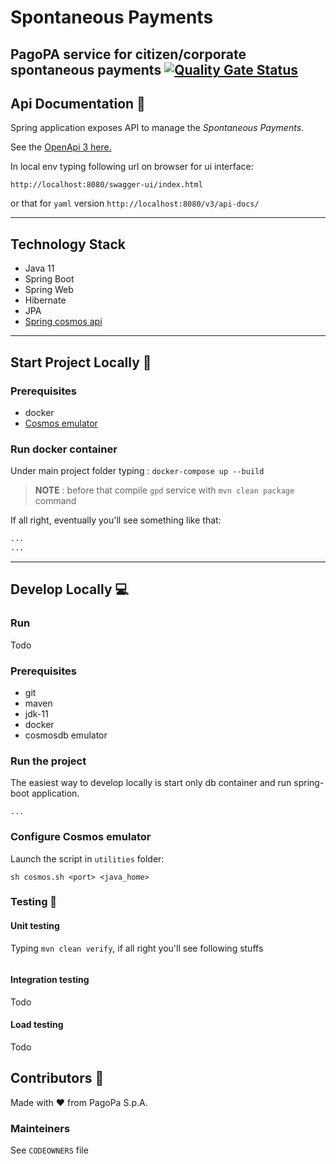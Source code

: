 # Spontaneous Payments
PagoPA service for citizen/corporate spontaneous payments
[![Quality Gate Status](https://sonarcloud.io/api/project_badges/measure?project=pagopa_pagopa-api-config&metric=alert_status)](https://sonarcloud.io/project/overview?id=pagopa_pagopa-spontaneous-payments)
---
## Api Documentation 📖
Spring application exposes API to manage the _Spontaneous Payments_.

See the [OpenApi 3 here.](https://editor.swagger.io/?url=https://raw.githubusercontent.com/pagopa/pagopa-spontaneous-payments/main/openapi/openapi.yaml)

In local env typing following url on browser for ui interface:
```
http://localhost:8080/swagger-ui/index.html

```
or that for `yaml` version
```http://localhost:8080/v3/api-docs/```

---

## Technology Stack
- Java 11
- Spring Boot
- Spring Web
- Hibernate
- JPA
- [Spring cosmos api](https://docs.microsoft.com/it-it/azure/cosmos-db/sql/sql-api-spring-data-sdk-samples)
---

## Start Project Locally 🚀

### Prerequisites
- docker
- [Cosmos emulator](https://docs.microsoft.com/it-it/azure/cosmos-db/linux-emulator?tabs=sql-api%2Cssl-netstd21)

### Run docker container

Under main project folder typing :
`docker-compose up --build`
>**NOTE** : before that compile `gpd` service with `mvn clean package` command

If all right, eventually you'll see something like that:
```sh
...
...
```

---

## Develop Locally 💻

### Run
Todo

### Prerequisites
- git
- maven
- jdk-11
- docker
- cosmosdb emulator

### Run the project
The easiest way to develop locally is start only db container and run spring-boot application.
```
...
```

### Configure Cosmos emulator 
Launch the script in `utilities` folder:

`
sh cosmos.sh <port> <java_home>
`
### Testing 🧪

#### Unit testing

Typing `mvn clean verify`, if all right you'll see following stuffs

```sh

```

#### Integration testing
Todo

#### Load testing
Todo

## Contributors 👥
Made with ❤️ from PagoPa S.p.A.

### Mainteiners
See `CODEOWNERS` file
